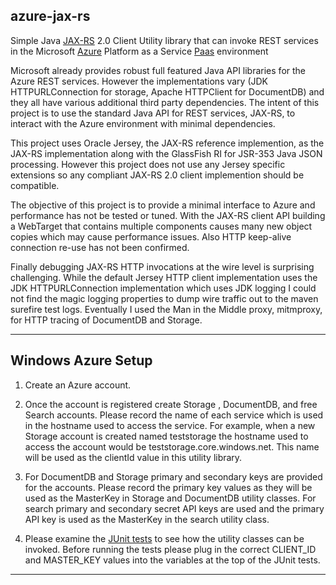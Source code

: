 azure-jax-rs
----

Simple Java [JAX-RS](http://en.wikipedia.org/wiki/Java_API_for_RESTful_Web_Services) 2.0 Client Utility library that can invoke REST services in the Microsoft [Azure](http://azure.microsoft.com/en-us/) Platform as a Service [Paas](http://en.wikipedia.org/wiki/Platform_as_a_service) environment

Microsoft already provides robust full featured Java API libraries for the Azure REST services. However the implementations vary (JDK HTTPURLConnection for storage, Apache HTTPClient for DocumentDB) and they all have various additional third party dependencies. The intent of this project is to use the standard Java API for REST services, JAX-RS, to interact with the Azure environment with minimal dependencies. 

This project uses Oracle Jersey, the JAX-RS reference implemention, as the JAX-RS implementation along with the GlassFish RI for JSR-353 Java JSON processing. However this project does not use any Jersey specific extensions so any compliant JAX-RS 2.0 client implemention should be compatible.

The objective of this project is to provide a minimal interface to Azure and performance has not be tested or tuned. With the JAX-RS client API building a WebTarget that contains multiple components causes many new object copies which may cause performance issues. Also HTTP keep-alive connection re-use has not been confirmed. 

Finally debugging JAX-RS HTTP invocations at the wire level is surprising challenging. While the default Jersey HTTP client implementation uses the JDK HTTPURLConnection implementation which uses JDK logging I could not find the magic logging properties to dump wire traffic out to the maven surefire test logs. Eventually I used the Man in the Middle proxy, mitmproxy, for HTTP tracing of DocumentDB and Storage.

----
## Windows Azure Setup

1. Create an Azure account. 

2. Once the account is registered create Storage , DocumentDB, and free Search accounts. Please record the name of each service which is used in the hostname used to access the service. For example, when a new Storage account is created named teststorage the hostname used to access the account would be teststorage.core.windows.net. This name will be used as the clientId value in this utility library.

3. For DocumentDB and Storage primary and secondary keys are provided for the accounts. Please record the primary key values as they will be used as the MasterKey in Storage and DocumentDB utility classes. For search primary and secondary secret API keys are used and the primary API key is used as the MasterKey in the search utility class.

4. Please examine the [JUnit tests](../master/src/test/java/com/cpsgpartners/azure) to see how the utility classes can be invoked. Before running the tests please plug in the correct CLIENT_ID and MASTER_KEY values into the variables at the top of the JUnit tests.

----
